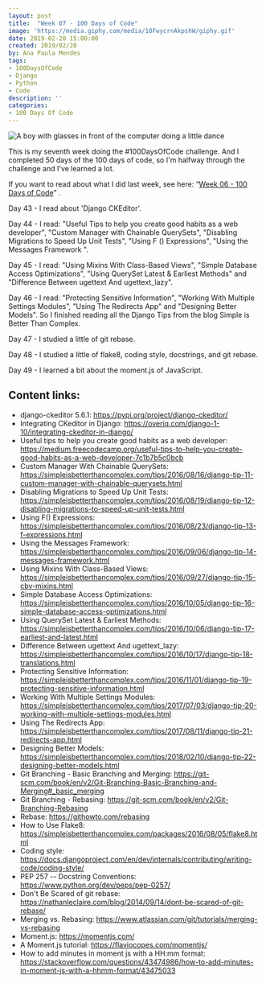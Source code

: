 ```yaml
---
layout: post
title:  "Week 07 - 100 Days of Code"
image: 'https://media.giphy.com/media/10FwycrnAkpshW/giphy.gif'
date: 2019-02-20 15:00:00
created: 2019/02/20
by: Ana Paula Mendes
tags:
- 100DaysOfCode
- Django
- Python
- Code
description: ''
categories:
- 100 Days Of Code
---
```


![A boy with glasses in front of the computer doing a little dance](https://media.giphy.com/media/10FwycrnAkpshW/giphy.gif)

This is my seventh week doing the #100DaysOfCode challenge. And I completed 50 days of the 100 days of code, so I'm halfway through the challenge and I've learned a lot.

If you want to read about what I did last week, see here: “[Week 06 - 100 Days of Code](https://anapauladsmendes.github.io/week-06-100-days-of-code/)” .

Day 43 - I read about 'Django CKEditor'.

Day 44 - I read: "Useful Tips to help you create good habits as a web developer", "Custom Manager with Chainable QuerySets", "Disabling Migrations to Speed ​​Up Unit Tests", "Using F () Expressions", "Using the Messages Framework ".

Day 45 - I read: "Using Mixins With Class-Based Views", "Simple Database Access Optimizations", "Using QuerySet Latest & Earliest Methods" and "Difference Between ugettext And ugettext_lazy".

Day 46 - I read: "Protecting Sensitive Information", "Working With Multiple Settings Modules", "Using The Redirects App" and "Designing Better Models". So I finished reading all the Django Tips from the blog Simple is Better Than Complex.

Day 47 - I studied a little of git rebase.

Day 48 - I studied a little of flake8, coding style, docstrings, and git rebase.

Day 49 - I learned a bit about the moment.js of JavaScript.

## Content links:

- django-ckeditor 5.6.1: https://pypi.org/project/django-ckeditor/
- Integrating CKeditor in Django: https://overiq.com/django-1-10/integrating-ckeditor-in-django/
- Useful tips to help you create good habits as a web developer: https://medium.freecodecamp.org/useful-tips-to-help-you-create-good-habits-as-a-web-developer-7c1b7b5c0bcb
- Custom Manager With Chainable QuerySets: https://simpleisbetterthancomplex.com/tips/2016/08/16/django-tip-11-custom-manager-with-chainable-querysets.html
- Disabling Migrations to Speed Up Unit Tests: https://simpleisbetterthancomplex.com/tips/2016/08/19/django-tip-12-disabling-migrations-to-speed-up-unit-tests.html
- Using F() Expressions: https://simpleisbetterthancomplex.com/tips/2016/08/23/django-tip-13-f-expressions.html
- Using the Messages Framework: https://simpleisbetterthancomplex.com/tips/2016/09/06/django-tip-14-messages-framework.html
- Using Mixins With Class-Based Views: https://simpleisbetterthancomplex.com/tips/2016/09/27/django-tip-15-cbv-mixins.html
- Simple Database Access Optimizations: https://simpleisbetterthancomplex.com/tips/2016/10/05/django-tip-16-simple-database-access-optimizations.html
- Using QuerySet Latest & Earliest Methods: https://simpleisbetterthancomplex.com/tips/2016/10/06/django-tip-17-earliest-and-latest.html
- Difference Between ugettext And ugettext_lazy: https://simpleisbetterthancomplex.com/tips/2016/10/17/django-tip-18-translations.html
- Protecting Sensitive Information: https://simpleisbetterthancomplex.com/tips/2016/11/01/django-tip-19-protecting-sensitive-information.html
- Working With Multiple Settings Modules: https://simpleisbetterthancomplex.com/tips/2017/07/03/django-tip-20-working-with-multiple-settings-modules.html
- Using The Redirects App: https://simpleisbetterthancomplex.com/tips/2017/08/11/django-tip-21-redirects-app.html
- Designing Better Models: https://simpleisbetterthancomplex.com/tips/2018/02/10/django-tip-22-designing-better-models.html
- Git Branching - Basic Branching and Merging: https://git-scm.com/book/en/v2/Git-Branching-Basic-Branching-and-Merging#_basic_merging
- Git Branching - Rebasing: https://git-scm.com/book/en/v2/Git-Branching-Rebasing
- Rebase: https://githowto.com/rebasing
- How to Use Flake8: https://simpleisbetterthancomplex.com/packages/2016/08/05/flake8.html
- Coding style: https://docs.djangoproject.com/en/dev/internals/contributing/writing-code/coding-style/
- PEP 257 -- Docstring Conventions: https://www.python.org/dev/peps/pep-0257/
- Don't Be Scared of git rebase: https://nathanleclaire.com/blog/2014/09/14/dont-be-scared-of-git-rebase/
- Merging vs. Rebasing: https://www.atlassian.com/git/tutorials/merging-vs-rebasing
- Moment.js: https://momentjs.com/
- A Moment.js tutorial: https://flaviocopes.com/momentjs/
- How to add minutes in moment js with a HH:mm format: https://stackoverflow.com/questions/43474986/how-to-add-minutes-in-moment-js-with-a-hhmm-format/43475033
